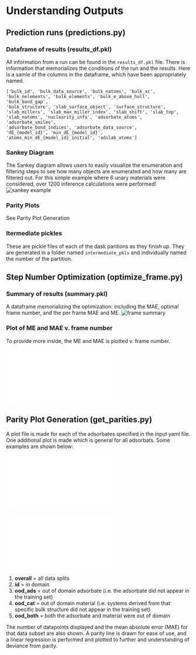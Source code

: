 # Understanding Outputs

## Prediction runs (predictions.py)
### Dataframe of results (results_df.pkl)
All information from a run can be found in the `results_df.pkl` file. There is information that memorializes the conditions of the run and the results. Here is a samle of the columns in the dataframe, which have been appropriately named.
```
['bulk_id', 'bulk_data_source', 'bulk_natoms', 'bulk_xc',
'bulk_nelements', 'bulk_elements', 'bulk_e_above_hull', 'bulk_band_gap',
'bulk_structure', 'slab_surface_object', 'surface_structure',
'slab_millers', 'slab_max_miller_index', 'slab_shift', 'slab_top',
'slab_natoms', 'nuclearity_info', 'adsorbate_atoms', 'adsorbate_smiles',
'adsorbate_bond_indices', 'adsorbate_data_source',
'dE_{model_id}', 'min_dE_{model_id}',
'atoms_min_dE_{model_id}_initial', 'adslab_atoms']
```


### Sankey Diagram
The Sankey diagram allows users to easily visualize the enumeration and filtering steps to see how many objects are enumerated and how many are filtered out. For this simple example where 6 unary materials were considered, over 1200 inference calculations were performed!
![sankey example](outputs/sankey.png)


### Parity Plots
See Parity Plot Generation 

### Itermediate pickles
These are pickle files of each of the dask paritions as they finish up. They are generated in a folder named `intermediate_pkls` and individually named the number of the partition.

## Step Number Optimization (optimize_frame.py)
### Summary of results (summary.pkl)
A dataframe memorializing the optimization: including the MAE, optimal frame number, and the per frame MAE and ME.
![frame summary](outputs/summary_frame_opt.png)


### Plot of ME and MAE v. frame number
To provide more inside, the ME and MAE is plotted v. frame number.

![mae me plot](outputs/mae_v_frame.pdf)


## Parity Plot Generation (get_parities.py)
A plot file is made for each of the adsorbates specified in the input yaml file. One additional plot is made which is general for all adsorbats. Some examples are shown below:

![H only](outputs/H_parity.pdf)

![general](outputs/general_parity.pdf)

1. **overall** = all data splits 
2. **id** = in domain
3. **ood_ads** = out of domain adsorbate (i.e. the adsorbate did not appear in the training set)
4. **ood_cat** = out of domain material (i.e. systems derived from that specific bulk structure did not appear in the training set)
4. **ood_both** = both the adsorbate and material were out of domain

The number of datapoints displayed and the mean absolute error (MAE) for that data subset are also shown. A parity line is drawn for ease of use, and a linear regression is performed and plotted to further and understanding of deviance from parity.

